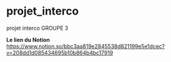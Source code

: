 # projet_interco
projet interco GROUPE 3

**Le lien du Notion**
https://www.notion.so/bbc3aa819e2845538d821199e5e1dcec?v=208dd1d085434695b10b864b4bc17919